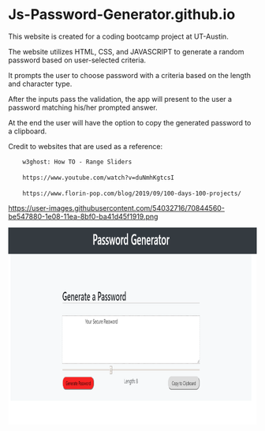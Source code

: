 # Js-Password-Generator.github.io

This website is created for a coding bootcamp project at UT-Austin.

The website utilizes HTML, CSS, and JAVASCRIPT to generate a random password based on user-selected criteria.

It prompts the user to choose password with a criteria based on the length and character type.

After the inputs pass the validation, the app will present to the user a password matching his/her prompted answer.

At the end the user will have the option to copy the generated password to a clipboard.

Credit to websites that are used as a reference:

        w3ghost: How TO - Range Sliders

        https://www.youtube.com/watch?v=duNmhKgtcsI

        https://www.florin-pop.com/blog/2019/09/100-days-100-projects/


https://user-images.githubusercontent.com/54032716/70844560-be547880-1e08-11ea-8bf0-ba41d45f1919.png

<img src="./Assets/ScreenShot.PNG" height="400" alt="Screenshot"/>
